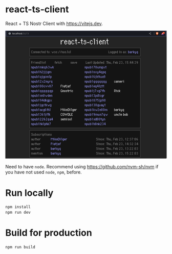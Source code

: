 # react-ts-client
React + TS Nostr Client with https://vitejs.dev.

![image](react_ts_client_2.png)

Need to have `node`. Recommend using https://github.com/nvm-sh/nvm if you have not used `node`, `npm`, before.

# Run locally
```zsh
npm install
npm run dev
```

# Build for production
```zsh
npm run build
```
